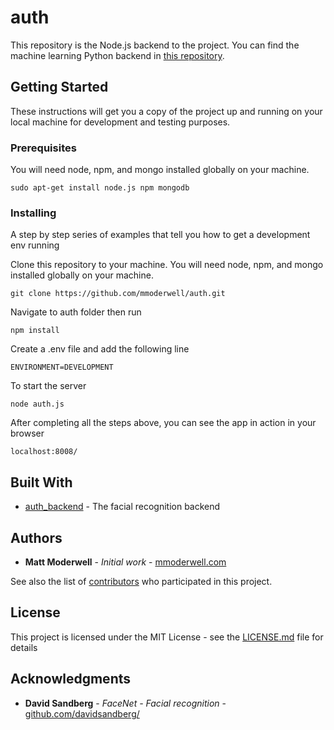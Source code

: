 # auth

This repository is the Node.js backend to the project. You can find the machine learning Python backend in [this repository](https://github.com/mmoderwell/auth_backend).

## Getting Started

These instructions will get you a copy of the project up and running on your local machine for development and testing purposes.

### Prerequisites

You will need node, npm, and mongo installed globally on your machine.

```
sudo apt-get install node.js npm mongodb
```

### Installing

A step by step series of examples that tell you how to get a development env running

Clone this repository to your machine. You will need node, npm, and mongo installed globally on your machine.
```
git clone https://github.com/mmoderwell/auth.git
```

Navigate to auth folder then run

```
npm install
```

Create a .env file and add the following line

```
ENVIRONMENT=DEVELOPMENT
```

To start the server

```
node auth.js
```

After completing all the steps above, you can see the app in action in your browser

```
localhost:8008/
```

## Built With

* [auth_backend](https://github.com/mmoderwell/auth_backend) - The facial recognition backend


## Authors

* **Matt Moderwell** - *Initial work* - [mmoderwell.com](https://mmoderwell.com)

See also the list of [contributors](https://github.com/your/project/contributors) who participated in this project.

## License

This project is licensed under the MIT License - see the [LICENSE.md](LICENSE.md) file for details
## Acknowledgments

* **David Sandberg** - *FaceNet - Facial recognition* - [github.com/davidsandberg/](https://github.com/davidsandberg/)

